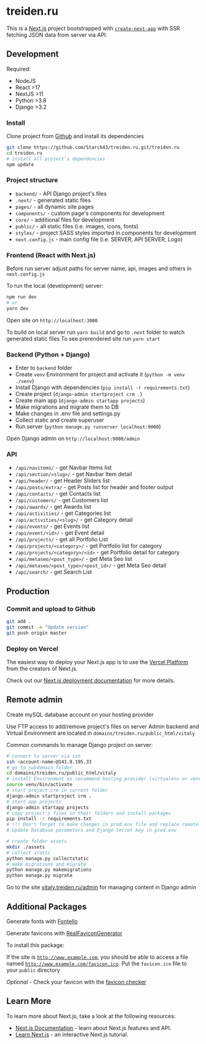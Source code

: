 # treiden.ru

This is a [Next.js](https://nextjs.org/) project bootstrapped with [`create-next-app`](https://github.com/vercel/next.js/tree/canary/packages/create-next-app) with SSR fetching JSON data from server via API.



## Development

Required:
- NodeJS
- React >17
- NextJS >11
- Python >3.8
- Django >3.2



### Install

Clone project from [Github](github.com) and install its dependencies

```bash
git clone https://github.com/Starck43/treiden.ru.git/treiden.ru
cd treiden.ru
# install all project's dependencies
npm update
```

### Project structure

 - `backend/` - API Django project's files
 - `.next/` - generated static files
 - `pages/` - all dynamic site pages
 - `components/` - custom page's components for development
 - `core/` - additional files for development
 - `public/` - all static files (i.e. images, icons, fonts)
 - `styles/` - project SASS styles imported in components for development
 - `next.config.js` - main config file (i.e. SERVER, API SERVER, Logo)


### Frontend (React with Next.js)

Before run server adjust paths for server name, api, images and others in `next.config.js`

To run the local (development) server:

```bash
npm run dev
# or
yarn dev
```

Open site on `http://localhost:3000`

To build on local server run `yarn build` and go to `.next` folder to watch generated static files
To see prerendered site run `yarn start`


### Backend (Python + Django)

- Enter to `backend` folder
- Create `venv` Environment for project and activate it (`python -m venv ./venv`)
- Install Django with dependencies (`pip install -r requirements.txt`)
- Create project (`django-admin startproject crm .`)
- Create main app (`django-admin startapp projects`)
- Make migrations and migrate them to DB
- Make changes in .env file and settings.py
- Collect static and create superuser
- Run server (`python manage.py runserver localhost:9000`)

Open Django admin on `http://localhost:9000/admin`


### API
- `/api/navitems/` - get Navbar Items list
- `/api/section/<slug>/` - get Navbar Item detail
- `/api/header/` - get Header Sliders list
- `/api/posts/extra/` - get Posts list for header and footer output
- `/api/contacts/` - get Contacts list
- `/api/customers/` - get Customers list
- `/api/awards/` - get Awards list
- `/api/activities/` - get Categories list
- `/api/activities/<slug>/` - get Category detail
- `/api/events/` - get Events list
- `/api/event/<id>/` - get Event detail
- `/api/projects/` - get all Portfolio List
- `/api/projects/<category>/` - get Portfolio list for category
- `/api/projects/<category>/<id>` - get Portfolio detail for category
- `/api/metaseo/<post_type>/` - get Meta Seo list
- `/api/metaseo/<post_type>/<post_id>/` - get Meta Seo detail
- `/api/search/` - get Search List



## Production

### Commit and upload to Github

```bash
git add .
git commit -m "Update version"
git push origin master
```

### Deploy on Vercel

The easiest way to deploy your Next.js app is to use the [Vercel Platform](https://vercel.com/new?utm_medium=default-template&filter=next.js&utm_source=create-next-app&utm_campaign=create-next-app-readme) from the creators of Next.js.

Check out our [Next.js deployment documentation](https://nextjs.org/docs/deployment) for more details.



## Remote admin

Create mySQL database account on your hosting provider

Use FTP access to add/remove project's files on server
Admin backend and Virtual Environment are located in `domains/treiden.ru/public_html/vitaly`

Common commands to manage Django project on server:

```bash
# connect to server via ssh
ssh <account-name>@141.8.195.33
# go to subdomain folder
cd domains/treiden.ru/public_html/vitaly
# install Environment as recommend hosting provider (virtualenv or venv) and activate it
source venv/bin/activate
# start project crm in current folder
django-admin startproject crm .
# start app projects
django-admin startapp projects
# copy project's files in their folders and install packages
pip install -r requirements.txt
# !!! Don't forget to make changes in prod.env file and replace remote settings.py with code from dev
# Update Database parameters and Django Secret key in prod.env

# create folder assets
mkdir ./assets
# collect static
python manage.py collectstatic
# make migrations and migrate
python manage.py makemigrations
python manage.py migrate
```

Go to the site [vitaly.treiden.ru/admin](https://vitaly.treiden.ru/admin) for managing content in Django admin



## Additional Packages

Generate fonts with [Fontello](https://fontello.com/)

Generate favicons with [RealFaviconGenerator](https://realfavicongenerator.net/)

To install this package:

If the site is <code>http://www.example.com</code>, you should be able to access a file named <code>http://www.example.com/favicon.ico</code>.
Put the `favicon.ico` file to your `public` directory

*Optional* - Check your favicon with the [favicon checker](https://realfavicongenerator.net/favicon_checker)



## Learn More

To learn more about Next.js, take a look at the following resources:

- [Next.js Documentation](https://nextjs.org/docs) - learn about Next.js features and API.
- [Learn Next.js](https://nextjs.org/learn) - an interactive Next.js tutorial.
